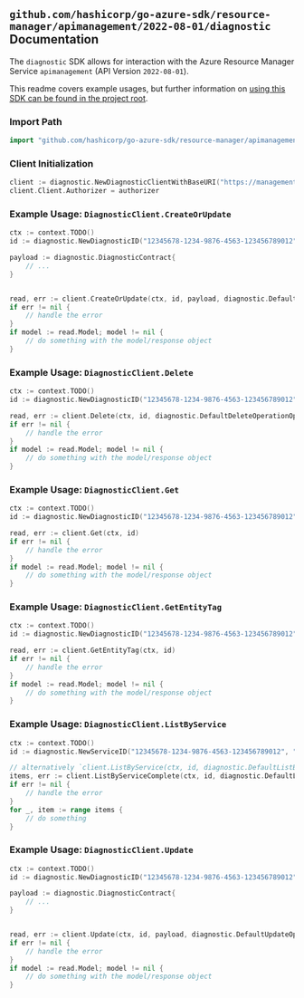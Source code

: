 
## `github.com/hashicorp/go-azure-sdk/resource-manager/apimanagement/2022-08-01/diagnostic` Documentation

The `diagnostic` SDK allows for interaction with the Azure Resource Manager Service `apimanagement` (API Version `2022-08-01`).

This readme covers example usages, but further information on [using this SDK can be found in the project root](https://github.com/hashicorp/go-azure-sdk/tree/main/docs).

### Import Path

```go
import "github.com/hashicorp/go-azure-sdk/resource-manager/apimanagement/2022-08-01/diagnostic"
```


### Client Initialization

```go
client := diagnostic.NewDiagnosticClientWithBaseURI("https://management.azure.com")
client.Client.Authorizer = authorizer
```


### Example Usage: `DiagnosticClient.CreateOrUpdate`

```go
ctx := context.TODO()
id := diagnostic.NewDiagnosticID("12345678-1234-9876-4563-123456789012", "example-resource-group", "serviceValue", "diagnosticIdValue")

payload := diagnostic.DiagnosticContract{
	// ...
}


read, err := client.CreateOrUpdate(ctx, id, payload, diagnostic.DefaultCreateOrUpdateOperationOptions())
if err != nil {
	// handle the error
}
if model := read.Model; model != nil {
	// do something with the model/response object
}
```


### Example Usage: `DiagnosticClient.Delete`

```go
ctx := context.TODO()
id := diagnostic.NewDiagnosticID("12345678-1234-9876-4563-123456789012", "example-resource-group", "serviceValue", "diagnosticIdValue")

read, err := client.Delete(ctx, id, diagnostic.DefaultDeleteOperationOptions())
if err != nil {
	// handle the error
}
if model := read.Model; model != nil {
	// do something with the model/response object
}
```


### Example Usage: `DiagnosticClient.Get`

```go
ctx := context.TODO()
id := diagnostic.NewDiagnosticID("12345678-1234-9876-4563-123456789012", "example-resource-group", "serviceValue", "diagnosticIdValue")

read, err := client.Get(ctx, id)
if err != nil {
	// handle the error
}
if model := read.Model; model != nil {
	// do something with the model/response object
}
```


### Example Usage: `DiagnosticClient.GetEntityTag`

```go
ctx := context.TODO()
id := diagnostic.NewDiagnosticID("12345678-1234-9876-4563-123456789012", "example-resource-group", "serviceValue", "diagnosticIdValue")

read, err := client.GetEntityTag(ctx, id)
if err != nil {
	// handle the error
}
if model := read.Model; model != nil {
	// do something with the model/response object
}
```


### Example Usage: `DiagnosticClient.ListByService`

```go
ctx := context.TODO()
id := diagnostic.NewServiceID("12345678-1234-9876-4563-123456789012", "example-resource-group", "serviceValue")

// alternatively `client.ListByService(ctx, id, diagnostic.DefaultListByServiceOperationOptions())` can be used to do batched pagination
items, err := client.ListByServiceComplete(ctx, id, diagnostic.DefaultListByServiceOperationOptions())
if err != nil {
	// handle the error
}
for _, item := range items {
	// do something
}
```


### Example Usage: `DiagnosticClient.Update`

```go
ctx := context.TODO()
id := diagnostic.NewDiagnosticID("12345678-1234-9876-4563-123456789012", "example-resource-group", "serviceValue", "diagnosticIdValue")

payload := diagnostic.DiagnosticContract{
	// ...
}


read, err := client.Update(ctx, id, payload, diagnostic.DefaultUpdateOperationOptions())
if err != nil {
	// handle the error
}
if model := read.Model; model != nil {
	// do something with the model/response object
}
```
